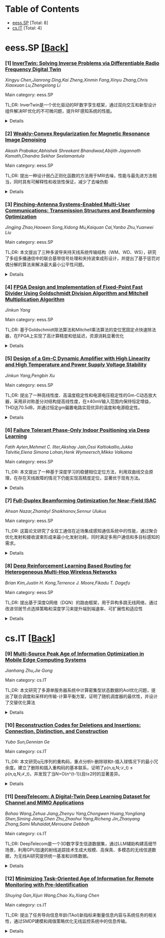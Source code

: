 <div id=toc></div>

# Table of Contents

- [eess.SP](#eess.SP) [Total: 8]
- [cs.IT](#cs.IT) [Total: 4]


<div id='eess.SP'></div>

# eess.SP [[Back]](#toc)

### [1] [InverTwin: Solving Inverse Problems via Differentiable Radio Frequency Digital Twin](https://arxiv.org/abs/2508.14204)
*Xingyu Chen,Jianrong Ding,Kai Zheng,Xinmin Fang,Xinyu Zhang,Chris Xiaoxuan Lu,Zhengxiong Li*

Main category: eess.SP

TL;DR: InverTwin是一个优化驱动的RF数字孪生框架，通过双向交互和新型设计组件解决RF优化的不可微问题，提升RF感知系统的性能。


<details>
  <summary>Details</summary>
Motivation: 传统RF模拟器的单向性限制了数字孪生在射频传感应用中的潜力，需要建立虚拟与物理世界之间的双向交互机制。

Method: 采用路径空间微分处理复杂模拟函数的不连续性，使用雷达代理模型缓解RF信号周期性导致的局部非凸性，实现平滑梯度传播和鲁棒优化。

Result: 实验证明InverTwin能够有效增强数据驱动和模型驱动的RF传感系统，实现数字孪生重建。

Conclusion: InverTwin框架成功解决了RF数字孪生中的关键优化挑战，为射频传感应用提供了有效的双向交互解决方案。

Abstract: Digital twins (DTs), virtual simulated replicas of physical scenes, are
transforming various industries. However, their potential in radio frequency
(RF) sensing applications has been limited by the unidirectional nature of
conventional RF simulators. In this paper, we present InverTwin, an
optimization-driven framework that creates RF digital twins by enabling
bidirectional interaction between virtual and physical realms. InverTwin
overcomes the fundamental differentiability challenges of RF optimization
problems through novel design components, including path-space differentiation
to address discontinuity in complex simulation functions, and a radar surrogate
model to mitigate local non-convexity caused by RF signal periodicity. These
techniques enable smooth gradient propagation and robust optimization of the DT
model. Our implementation and experiments demonstrate InverTwin's versatility
and effectiveness in augmenting both data-driven and model-driven RF sensing
systems for DT reconstruction.

</details>


### [2] [Weakly-Convex Regularization for Magnetic Resonance Image Denoising](https://arxiv.org/abs/2508.14438)
*Akash Prabakar,Abhishek Shreekant Bhandiwad,Abijith Jagannath Kamath,Chandra Sekhar Seelamantula*

Main category: eess.SP

TL;DR: 提出一种设计弱凸正则化函数的方法用于MRI去噪，性能与最先进方法相当，同时具有可解释性和收敛性保证，减少了去噪伪影


<details>
  <summary>Details</summary>
Motivation: 传统凸正则化函数在MRI去噪中存在局限性，而深度学习虽然性能优越但缺乏可解释性、稳定性和可解释性，这些对MRI应用至关重要

Method: 构建性方法设计弱凸正则化函数，可应用于设计具有原型激活函数的弱凸卷积神经网络，这些网络具有可解释性且可证明收敛

Result: 在扩散加权MRI去噪方面与最先进去噪器性能相当，展示了对脑微结构建模的影响，表现出更少的去噪伪影

Conclusion: 该方法为MRI去噪提供了一种既保持高性能又具备可解释性和稳定性的解决方案，特别适用于需要高度可靠性的医学成像应用

Abstract: Regularization for denoising in magnetic resonance imaging (MRI) is typically
achieved using convex regularization functions. Recently, deep learning
techniques have been shown to provide superior denoising performance. However,
this comes at the price of lack of explainability, interpretability and
stability, which are all crucial to MRI. In this work, we present a
constructive approach for designing weakly-convex regularization functions for
MR image denoising. We show that our technique performs on par with
state-of-the-art denoisers for diffusion-weighted MR image denoising. Our
technique can be applied to design weakly-convex convolutional neural networks
with prototype activation functions that impart interpretability and are
provably convergent. We also show that our technique exhibits fewer denoising
artifacts by demonstrating its effect on brain microstructure modelling.

</details>


### [3] [Pinching-Antenna Systems-Enabled Multi-User Communications: Transmission Structures and Beamforming Optimization](https://arxiv.org/abs/2508.14458)
*Jingjing Zhao,Haowen Song,Xidong Mu,Kaiquan Cai,Yanbo Zhu,Yuanwei Liu*

Main category: eess.SP

TL;DR: 本文提出了三种多波导夹持天线系统传输结构（WM、WD、WS），研究了多组多播通信中的联合基带信号处理和夹持波束成形设计，并提出了基于惩罚对偶分解的算法来解决最大最小公平性问题。


<details>
  <summary>Details</summary>
Motivation: 夹持天线系统（PASS）旨在通过确保可靠的视距连接和动态天线阵列重构来显著改善无线通信性能，特别是在多用户通信场景中。

Method: 提出了三种传输结构：波导复用（WM）、波导分割（WD）和波导切换（WS）；针对每种结构制定了最大最小公平性问题；提出了基于惩罚对偶分解的算法来解决高度耦合的非凸优化问题；针对单播情况提出了低复杂度算法。

Result: 数值结果表明：1）PASS相比传统固定位置天线系统显著改善了MMF性能；2）WS和WM分别适用于单播和多播通信；3）当用户地理隔离时，WD和WM之间的性能差距可以显著减小。

Conclusion: PASS系统通过动态天线重构能力，在多用户无线通信中展现出显著性能优势，不同的传输结构适用于不同的通信场景，为解决多用户通信中的公平性问题提供了有效解决方案。

Abstract: Pinching-antenna systems (PASS) represent an innovative advancement in
flexible-antenna technologies, aimed at significantly improving wireless
communications by ensuring reliable line-of-sight connections and dynamic
antenna array reconfigurations. To employ multi-waveguide PASS in multi-user
communications, three practical transmission structures are proposed, namely
waveguide multiplexing (WM), waveguide division (WD), and waveguide switching
(WS). Based on the proposed structures, the joint baseband signal processing
and pinching beamforming design is studied for a general multi-group multicast
communication system, with the unicast communication encompassed as a special
case. A max-min fairness problem is formulated for each proposed transmission
structure, subject to the maximum transmit power constraint. For WM, to solve
the highly-coupled and non-convex MMF problem with complex exponential and
fractional expressions, a penalty dual decomposition (PDD)-based algorithm is
invoked for obtaining locally optimal solutions. Specifically, the augmented
Lagrangian relaxation is first applied to alleviate the stringent coupling
constraints, which is followed by the block decomposition over the resulting
augmented Lagrangian function. Then, the proposed PDD-based algorithm is
extended to solve the MMF problem for both WD and WS. Furthermore, a
low-complexity algorithm is proposed for the unicast case employing the WS
structure, by simultaneously aligning the signal phases and minimizing the
large-scale path loss at each user. Finally, numerical results reveal that: 1)
the MMF performance is significantly improved by employing the PASS compared to
conventional fixed-position antenna systems; 2) WS and WM are suitable for
unicast and multicast communications, respectively; 3) the performance gap
between WD and WM can be significantly alleviated when the users are
geographically isolated.

</details>


### [4] [FPGA Design and Implementation of Fixed-Point Fast Divider Using Goldschmidt Division Algorithm and Mitchell Multiplication Algorithm](https://arxiv.org/abs/2508.14611)
*Jinkun Yang*

Main category: eess.SP

TL;DR: 基于Goldschmidt除法算法和Mitchell乘法算法的变位宽固定点快速除法器，在FPGA上实现了高计算精度和低延迟，资源消耗显著优化


<details>
  <summary>Details</summary>
Motivation: 为了在FPGA基高性能系统中实现计算速度与资源利用率的更好平衡，特别是在严格的资源约束下

Method: 采用Goldschmidt除法算法结合Mitchell乘法算法，使用Verilog HDL进行描述，在Xilinx XC7Z020-2CLG400I FPGA上实现变位宽固定点除法器

Result: 计算精度超过99%，最低延迟99.1ns（比现有单精度除法器快31.7ns），与使用Vedic乘法器的Goldschmidt除法器相比，切片寄存器减少46.68%，切片LUT减少4.93%，切片数量减少11.85%，精度损失不到1%，仅增加24.1ns延迟

Conclusion: 该设计在计算速度与资源利用率之间实现了改进的平衡，适用于具有严格资源约束的高性能FPGA系统

Abstract: This paper presents a variable bit-width fixed-point fast divider using
Goldschmidt division algorithm and Mitchell multiplication algorithm. Described
using Verilog HDL and implemented on a Xilinx XC7Z020-2CLG400I FPGA, the
proposed divider achieves over 99% computational accuracy with a minimum
latency of 99.1 ns, which is 31.7 ns faster than existing single-precision
dividers. Compared with a Goldschmidt divider using a Vedic multiplier, the
proposed design reduces Slice Registers by 46.68%, Slice LUTs by 4.93%, and
Slices by 11.85%, with less than 1% accuracy loss and only 24.1 ns additional
delay. These results demonstrate an improved balance between computational
speed and resource utilization, making the divider well-suited for
high-performance FPGA-based systems with strict resource constraints.

</details>


### [5] [Design of a Gm-C Dynamic Amplifier with High Linearity and High Temperature and Power Supply Voltage Stability](https://arxiv.org/abs/2508.14637)
*Jinkun Yang,Pengbin Xu*

Main category: eess.SP

TL;DR: 提出了一种高线性度、高温度稳定性和电源电压稳定性的Gm-C动态放大器，采用非对称差分对结构提高线性度，在±40mV输入范围内保持恒定增益，THD达70.5dB，并通过恒定gm偏置电路实现优异的温度和电源稳定性。


<details>
  <summary>Details</summary>
Motivation: 设计一种能够在宽温度范围(-40°C至120°C)和电源电压波动(±10%)条件下保持稳定性能的高线性度动态放大器，解决传统放大器在这些环境条件下的性能退化问题。

Method: 采用两个非对称差分对作为放大器核心结构来增强跨导线性度，并采用恒定gm偏置电路来稳定跨导和增益，确保在温度和电源电压变化时的性能稳定性。

Result: 在±40mV差分输入范围内保持近乎恒定的增益，THD达到70.5dB；在±10%电源波动和-40°C至120°C温度变化下，增益标准差为262m，增益分布范围为15.1至16.3，表现出优异的稳定性。

Conclusion: 所提出的Gm-C动态放大器结构成功实现了高线性度和优异的温度/电源电压稳定性，适用于对性能稳定性要求较高的应用场景。

Abstract: This paper presents a Gm-C dynamic amplifier with high linearity and high
temperature and power supply voltage stability. The main part of the amplifier
employs two asymmetric differential pairs to enhance transconductance
linearity. The amplifier maintains a nearly constant gain within a differential
input range of -40 mV to 40 mV, and achieves a total harmonic distortion (THD)
of 70.5 dB. The bias part of the amplifier adopts a constant-gm bias circuit,
which improves the temperature and supply voltage stability of the amplifier's
transconductance and gain. When the differential input is 1 mV, the power
supply voltage fluctuates by $\pm$10%, and the temperature varies between
-40$\mathrm{^\circ C}$ and 120$\mathrm{^\circ C}$, the standard deviation of
the gain distribution is 262m, and the distribution range is from 15.1 to 16.3.

</details>


### [6] [Failure Tolerant Phase-Only Indoor Positioning via Deep Learning](https://arxiv.org/abs/2508.14739)
*Fatih Ayten,Mehmet C. Ilter,Akshay Jain,Ossi Kaltiokallio,Jukka Talvitie,Elena Simona Lohan,Henk Wymeersch,Mikko Valkama*

Main category: eess.SP

TL;DR: 本文提出了一种基于深度学习的稳健相位定位方法，利用双曲线交会原理，在存在天线故障的情况下仍能实现高精度定位，显著优于现有方法。


<details>
  <summary>Details</summary>
Motivation: 下一代无线系统需要高精度定位，载波相位定位可实现厘米级精度，但现有方法在硬件故障（如天线失效）时性能严重下降，需要开发稳健的定位机制。

Method: 提出基于深度学习的定位方法，利用双曲线交会原理，并设计了抗天线故障的处理和学习机制，实现相位-only定位。

Result: 所提出的DL模型在天线受损情况下仍能实现稳健准确的定位，定位精度相比现有方法有大幅提升。

Conclusion: 数据驱动的、具有容错能力的相位-only定位机制是可行的，为下一代无线系统的高精度定位提供了有效解决方案。

Abstract: High-precision localization turns into a crucial added value and asset for
next-generation wireless systems. Carrier phase positioning (CPP) enables
sub-meter to centimeter-level accuracy and is gaining interest in 5G-Advanced
standardization. While CPP typically complements time-of-arrival (ToA)
measurements, recent literature has introduced a phase-only positioning
approach in a distributed antenna/MIMO system context with minimal bandwidth
requirements, using deep learning (DL) when operating under ideal hardware
assumptions. In more practical scenarios, however, antenna failures can largely
degrade the performance. In this paper, we address the challenging phase-only
positioning task, and propose a new DL-based localization approach harnessing
the so-called hyperbola intersection principle, clearly outperforming the
previous methods. Additionally, we consider and propose a processing and
learning mechanism that is robust to antenna element failures. Our results show
that the proposed DL model achieves robust and accurate positioning despite
antenna impairments, demonstrating the viability of data-driven,
impairment-tolerant phase-only positioning mechanisms. Comprehensive set of
numerical results demonstrates large improvements in localization accuracy
against the prior art methods.

</details>


### [7] [Full-Duplex Beamforming Optimization for Near-Field ISAC](https://arxiv.org/abs/2508.14753)
*Ahsan Nazar,Zhambyl Shaikhanov,Sennur Ulukus*

Main category: eess.SP

TL;DR: 这篇论文研究了全双工通信在近场集成感知通信系统中的性能，通过聚合优化发射和接收波束形成来最小化发射功耗，同时满足多用户通信和多目标感知的需求。


<details>
  <summary>Details</summary>
Motivation: 集成感知通信(ISAC)是未来无线网络的关键技术，能够利用共享资源同时实现通信和感知功能。近场下的球面波传播特性为波束聚焦提供了新的能力，而全双工通信能够更高效地利用这些特性。

Method: 提出了一种聚合优化框架，通过交替优化、半正定松弛和雷利商数技术来解决非凸性优化问题，为基站设计最优的发射和接收波束形成方案。

Result: 模拟结果显示，与半双工和远场对比方案相比，全双工启用的近场ISAC系统能够实现更优的功耗效率，在满足通信需求的同时有效检测相同角度的多个目标。

Conclusion: 该研究证明了全双工通信在近场集成感知通信系统中的优势，通过聚合优化方法可以在保证通信性能的前提下实现更高效的感知功能，为未来无线网络的智能化发展提供了重要技术支撑。

Abstract: Integrated Sensing and Communications (ISAC) is a promising technology for
future wireless networks, enabling simultaneous communication and sensing using
shared resources. This paper investigates the performance of full-duplex (FD)
communication in near-field ISAC systems, where spherical-wave propagation
introduces unique beam-focusing capabilities. We propose a joint optimization
framework for transmit and receive beamforming at the base station to minimize
transmit power while satisfying rate constraints for multi-user downlink
transmission, multi-user uplink reception, and multi-target sensing. Our
approach employs alternating optimization combined with semidefinite relaxation
and Rayleigh quotient techniques to address the non-convexity of the problem.
Simulation results demonstrate that FD-enabled near-field ISAC achieves
superior power efficiency compared to half-duplex and far-field benchmarks,
effectively detecting targets at identical angles while meeting communication
requirements.

</details>


### [8] [Deep Reinforcement Learning Based Routing for Heterogeneous Multi-Hop Wireless Networks](https://arxiv.org/abs/2508.14884)
*Brian Kim,Justin H. Kong,Terrence J. Moore,Fikadu T. Dagefu*

Main category: eess.SP

TL;DR: 提出基于深度Q网络（DQN）的路由框架，用于异构多跳无线网络，通过改进邻居节点选择策略和深度学习来提升端到端速率、可扩展性和适应性


<details>
  <summary>Details</summary>
Motivation: 传统Q学习在异构网络中存在可扩展性问题和泛化能力差的问题，难以处理大规模或动态网络拓扑，特别是在具有不同信道特性的异构网络中

Method: 使用深度神经网络估计Q值，联合选择下一跳中继和通信技术；提出基于信道增益和速率的邻居节点选择策略，而非简单的基于距离的方法；在训练中体验多样化网络拓扑以确保泛化能力

Result: 仿真结果显示，提出的邻居节点选择策略优于简单的基于距离选择；DQN方法优于各种基准方案，性能接近最优方法

Conclusion: 基于DQN的路由框架在异构多跳无线网络中表现出色，通过智能邻居节点选择和深度学习实现了更好的路由性能、可扩展性和适应性

Abstract: Routing in multi-hop wireless networks is a complex problem, especially in
heterogeneous networks where multiple wireless communication technologies
coexist. Reinforcement learning (RL) methods, such as Q-learning, have been
introduced for decentralized routing by allowing nodes to make decisions based
on local observations. However, Q-learning suffers from scalability issues and
poor generalization due to the difficulty in managing the Q-table in large or
dynamic network topologies, especially in heterogeneous networks (HetNets) with
diverse channel characteristics. Thus, in this paper, we propose a novel deep
Q-network (DQN)-based routing framework for heterogeneous multi-hop wireless
networks to maximize the end-to-end rate of the route by improving scalability
and adaptability, where each node uses a deep neural network (DNN) to estimate
the Q-values and jointly select the next-hop relay and a communication
technology for transmission. To achieve better performance with the DNN,
selecting which nodes to exchange information is critical, as it not only
defines the state and action spaces but also determines the input to the DNN.
To this end, we propose neighbor node selection strategies based on channel
gain and rate between nodes rather than a simple distance-based approach for an
improved set of states and actions for DQN-based routing. During training, the
model experiences diverse network topologies to ensure generalization and
robustness, and simulation results show that the proposed neighbor node
selection outperforms simple distance-based selection. Further, we observe that
the DQN-based approach outperforms various benchmark schemes and performs
comparably to the optimal approach.

</details>


<div id='cs.IT'></div>

# cs.IT [[Back]](#toc)

### [9] [Multi-Source Peak Age of Information Optimization in Mobile Edge Computing Systems](https://arxiv.org/abs/2508.14328)
*Jianhang Zhu,Jie Gong*

Main category: cs.IT

TL;DR: 本文研究了多源单服务器系统中计算密集型状态数据的AoI优化问题，提出了联合调度和采样的传输-计算平衡方案，证明了随机调度器的最优性，并设计了交替优化算法


<details>
  <summary>Details</summary>
Motivation: 随着实时监控系统对信息新鲜度的需求增长，计算密集型状态数据在处理前无法揭示信息价值，需要研究多源系统中传输和处理的联合优化

Method: 采用生成即传的源模型，考虑随机传输和处理时间，证明随机调度器的最优性，分析最优采样器结构，提出交替优化算法求解非凸问题

Result: 数值实验表明所提算法在广泛设置下能达到最优性能，验证了理论分析的正确性

Conclusion: 多源系统中随机调度是最优策略，采样器结构保持与单源系统一致，交替优化算法能有效解决联合优化问题

Abstract: Age of Information (AoI) is emerging as a novel metric for measuring
information freshness in real-time monitoring systems. For
computation-intensive status data, the information is not revealed until being
processed. We consider a status update problem in a multi-source single-server
system where the sources are scheduled to generate and transmit status data
which are received and processed at the edge server. Generate-at-will sources
with both random transmission time and process time are considered, introducing
the joint optimization of source scheduling and status sampling on the basis of
transmission-computation balancing. We show that a random scheduler is optimal
for both non-preemptive and preemptive server settings, and the optimal sampler
depends on the scheduling result and its structure remains consistent with the
single-source system, i.e., threshold-based sampler for non-preemptive case and
transmission-aware deterministic sampler for preemptive case. Then, the problem
can be transformed to jointly optimizing the scheduling frequencies and the
sampling thresholds/functions, which is non-convex. We proposed an alternation
optimization algorithm to solve it. Numerical experiments show that the
proposed algorithm can achieve the optimal in a wide range of settings.

</details>


### [10] [Reconstruction Codes for Deletions and Insertions: Connection, Distinction, and Construction](https://arxiv.org/abs/2508.14386)
*Yubo Sun,Gennian Ge*

Main category: cs.IT

TL;DR: 本文研究q元序列的重构码，重点分析t-删除球和t-插入球情况下的最小冗余度。建立了删除和插入重构码的基本联系，证明了ρ(n,q,N;𝒟_t) ≤ ρ(n,q,N;ℐ_t)，并发现了当N=O(n^{t-1})且t≥2时的显著差异。


<details>
  <summary>Details</summary>
Motivation: 研究重构码的最小冗余度问题，特别是在删除和插入错误模型下，旨在解决序列重构的唯一性问题并为实际应用提供理论指导。

Method: 通过建立删除和插入重构码之间的基本联系，使用组合数学和编码理论方法分析不同参数下的最小冗余度，并构造具体的重构码来获得上界。

Result: 证明了删除重构码的最小冗余度为O(1)，而插入重构码的最小冗余度为log log n + O(1)，推翻了之前的猜想。对于t=2的情况，构造了N=2,3,4,5时的重构码并给出了相应的上界。

Conclusion: 删除和插入错误模型在重构码的最小冗余度方面存在本质差异，本文的结果扩展了现有理论并为重构码设计提供了新的见解。

Abstract: Let $\mathcal{B}(\cdot)$ be an error ball function. A set of $q$-ary
sequences of length $n$ is referred to as an
\emph{$(n,q,N;\mathcal{B})$-reconstruction code} if each sequence
$\boldsymbol{x}$ within this set can be uniquely reconstructed from any $N$
distinct elements within its error ball $\mathcal{B}(\boldsymbol{x})$. The main
objective in this area is to determine or establish bounds for the minimum
redundancy of $(n,q,N;\mathcal{B})$-reconstruction codes, denoted by
$\rho(n,q,N;\mathcal{B})$. In this paper, we investigate reconstruction codes
where the error ball is either the \emph{$t$-deletion ball}
$\mathcal{D}_t(\cdot)$ or the \emph{$t$-insertion ball} $\mathcal{I}_t(\cdot)$.
Firstly, we establish a fundamental connection between reconstruction codes for
deletions and insertions. For any positive integers $n,t,q,N$, any
$(n,q,N;\mathcal{I}_t)$-reconstruction code is also an
$(n,q,N;\mathcal{D}_t)$-reconstruction code. This leads to the inequality
$\rho(n,q,N;\mathcal{D}_t)\leq \rho(n,q,N;\mathcal{I}_t)$. Then, we identify a
significant distinction between reconstruction codes for deletions and
insertions when $N=O(n^{t-1})$ and $t\geq 2$. For deletions, we prove that
$\rho(n,q,\tfrac{2(q-1)^{t-1}}{q^{t-1}(t-1)!}n^{t-1}+O(n^{t-2});\mathcal{D}_t)=O(1)$,
which disproves a conjecture posed in \cite{Chrisnata-22-IT}. For insertions,
we show that
$\rho(n,q,\tfrac{(q-1)^{t-1}}{(t-1)!}n^{t-1}+O(n^{t-2});\mathcal{I}_t)=\log\log
n + O(1)$, which extends a key result from \cite{Ye-23-IT}. Finally, we
construct $(n,q,N;\mathcal{B})$-reconstruction codes, where $\mathcal{B}\in
\{\mathcal{D}_2,\mathcal{I}_2\}$, for $N \in \{2,3, 4, 5\}$ and establish
respective upper bounds of $3\log n+O(\log\log n)$, $3\log n+O(1)$, $2\log
n+O(\log\log n)$ and $\log n+O(\log\log n)$ on the minimum redundancy
$\rho(n,q,N;\mathcal{B})$. This generalizes results previously established in
\cite{Sun-23-IT}.

</details>


### [11] [DeepTelecom: A Digital-Twin Deep Learning Dataset for Channel and MIMO Applications](https://arxiv.org/abs/2508.14507)
*Bohao Wang,Zehua Jiang,Zhenyu Yang,Chongwen Huang,Yongliang Shen,Siming Jiang,Chen Zhu,Zhaohui Yang,Richeng Jin,Zhaoyang Zhang,Sami Muhaidat,Merouane Debbah*

Main category: cs.IT

TL;DR: DeepTelecom是一个3D数字孪生信道数据集，通过LLM辅助构建高细节场景，利用GPU加速的射线追踪技术生成大规模、高保真、多模态的无线信道数据，为无线AI研究提供统一基准和训练数据。


<details>
  <summary>Details</summary>
Motivation: 现有无线AI数据集生成缓慢、建模保真度有限、场景覆盖狭窄，无法满足AI驱动的无线创新需求。

Method: 使用大语言模型辅助构建LoD3级室内外场景，基于Sionna射线追踪引擎模拟全无线电波传播效应，利用GPU加速生成射线路径轨迹、实时信号强度热图、多视角图像、信道张量和多尺度衰落轨迹。

Result: 实现了大规模、高保真、多模态信道数据的高效流式传输，能够编译成高帧率视频并输出同步的多视图数据。

Conclusion: DeepTelecom为无线AI研究提供了统一基准，并为基础模型将大模型智能与未来通信系统紧密融合提供了丰富的领域训练数据。

Abstract: Domain-specific datasets are the foundation for unleashing artificial
intelligence (AI)-driven wireless innovation. Yet existing wireless AI corpora
are slow to produce, offer limited modeling fidelity, and cover only narrow
scenario types. To address the challenges, we create DeepTelecom, a
three-dimension (3D) digital-twin channel dataset. Specifically, a large
language model (LLM)-assisted pipeline first builds the third level of details
(LoD3) outdoor and indoor scenes with segmentable material-parameterizable
surfaces. Then, DeepTelecom simulates full radio-wave propagation effects based
on Sionna's ray-tracing engine. Leveraging GPU acceleration, DeepTelecom
streams ray-path trajectories and real-time signal-strength heat maps, compiles
them into high-frame-rate videos, and simultaneously outputs synchronized
multi-view images, channel tensors, and multi-scale fading traces. By
efficiently streaming large-scale, high-fidelity, and multimodal channel data,
DeepTelecom not only furnishes a unified benchmark for wireless AI research but
also supplies the domain-rich training substrate that enables foundation models
to tightly fuse large model intelligence with future communication systems.

</details>


### [12] [Minimizing Task-Oriented Age of Information for Remote Monitoring with Pre-Identification](https://arxiv.org/abs/2508.14575)
*Shuying Gan,Xijun Wang,Chao Xu,Xiang Chen*

Main category: cs.IT

TL;DR: 提出了任务导向信息年龄(TAoI)新指标来衡量信息内容与系统任务的相关性，通过SMDP建模和阈值策略优化无线监控系统中的信息传输。


<details>
  <summary>Details</summary>
Motivation: 新兴智能应用需要面向任务的通信范式，但缺乏全面、通用且实用的度量标准来释放该范式的潜力。

Method: 引入TAoI指标，将动态传输问题建模为半马尔可夫决策过程(SMDP)并转换为等效MDP，提出基于阈值结构的低复杂度相对值迭代算法。

Result: 分析表明最优策略是相对于TAoI的阈值策略，实验验证了最优传输策略相比两种基准方法的优越性能。

Conclusion: TAoI是衡量任务相关信息有效性的实用指标，所提出的阈值策略能够有效优化无线监控系统的任务完成效率。

Abstract: The emergence of new intelligent applications has fostered the development of
a task-oriented communication paradigm, where a comprehensive, universal, and
practical metric is crucial for unleashing the potential of this paradigm. To
this end, we introduce an innovative metric, the Task-oriented Age of
Information (TAoI), to measure whether the content of information is relevant
to the system task, thereby assisting the system in efficiently completing
designated tasks. We apply TAoI to a wireless monitoring system tasked with
identifying targets and transmitting their images for subsequent analysis. To
minimize TAoI and determine the optimal transmission policy, we formulate the
dynamic transmission problem as a Semi-Markov Decision Process (SMDP) and
transform it into an equivalent Markov Decision Process (MDP). Our analysis
demonstrates that the optimal policy is threshold-based with respect to TAoI.
Building on this, we propose a low-complexity relative value iteration
algorithm tailored to this threshold structure to derive the optimal
transmission policy. Additionally, we introduce a simpler single-threshold
policy, which, despite a slight performance degradation, offers faster
convergence. Comprehensive experiments and simulations validate the superior
performance of our optimal transmission policy compared to two established
baseline approaches.

</details>
